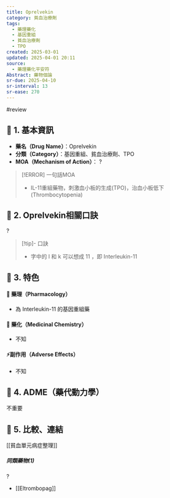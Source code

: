 ```yaml
---
title: Oprelvekin
category: 貧血治療劑
tags:
  - 藥理藥化
  - 基因重組
  - 貧血治療劑
  - TPO
created: 2025-03-01
updated: 2025-04-01 20:11
source:
  - 藥理藥化平安符
Abstract: 藥物個論
sr-due: 2025-04-10
sr-interval: 13
sr-ease: 270
---
```

#review

## 🔹 1. 基本資訊
- **藥名（Drug Name）**：Oprelvekin
- **分類（Category）**：基因重組、貧血治療劑、TPO
- **MOA（Mechanism of Action）**：
?
> [!ERROR] 一句話MOA
> - IL-11重組藥物，刺激血小板的生成(TPO)，治血小板低下(Thrombocytopenia) <!--SR:!2025-03-30,2,230-->

## 🔹 2. Oprelvekin相關口訣
?
> [!tip]- 口訣
> - 字中的 l 和 k 可以想成 11 ，即 Interleukin-11 <!--SR:!2025-04-08,11,270--> 

## 🔹 3. 特色
#### 🧪 藥理（Pharmacology）
- 為 Interleukin-11 的基因重組藥



#### 🧬 藥化（Medicinal Chemistry）
- 不知



#### ⚡副作用（Adverse Effects）
- 不知


## 🔹 4. ADME（藥代動力學）
 不重要
## 🔹 5. 比較、連結

[[貧血單元病症整理]]


##### 同類藥物(1)
?
- [[Eltrombopag]] <!--SR:!2025-03-29,1,210-->

